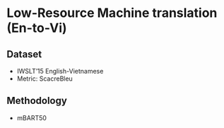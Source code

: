 # Low-Resource Machine translation (En-to-Vi)

## Dataset
- IWSLT’15 English-Vietnamese
- Metric: ScacreBleu

## Methodology
- mBART50
